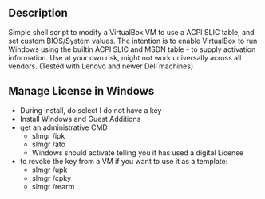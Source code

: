 ## Description
Simple shell script to modify a VirtualBox VM to use a ACPI SLIC table, and set custom BIOS/System values.
The intention is to enable VirtualBox to run Windows using the builtin ACPI SLIC and MSDN table - to supply activation information.
Use at your own risk, might not work universally across all vendors. (Tested with Lenovo and newer Dell machines)

## Manage License in Windows
* During install, do select I do not have a key
* Install Windows and Guest Additions
* get an administrative CMD
	* slmgr /ipk <Product Key put out by setslic>
	* slmgr /ato
	* Windows should activate telling you it has used a digital License
* to revoke the key from a VM if you want to use it as a template:
	* slmgr /upk
	* slmgr /cpky
	* slmgr /rearm